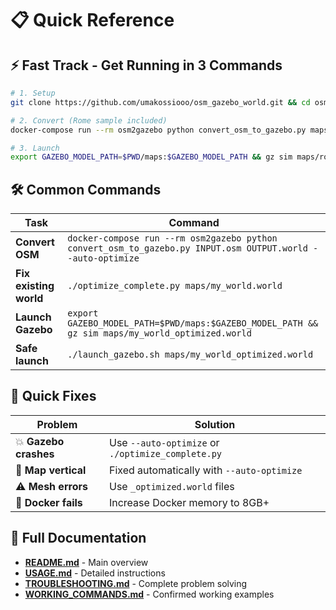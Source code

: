 # 📋 Quick Reference

## ⚡ Fast Track - Get Running in 3 Commands

```bash
# 1. Setup
git clone https://github.com/umakossiooo/osm_gazebo_world.git && cd osm_gazebo_world && docker-compose build

# 2. Convert (Rome sample included)
docker-compose run --rm osm2gazebo python convert_osm_to_gazebo.py maps/map.osm maps/rome.world --auto-optimize

# 3. Launch
export GAZEBO_MODEL_PATH=$PWD/maps:$GAZEBO_MODEL_PATH && gz sim maps/rome_optimized.world
```

## 🛠️ Common Commands

| Task | Command |
|------|---------|
| **Convert OSM** | `docker-compose run --rm osm2gazebo python convert_osm_to_gazebo.py INPUT.osm OUTPUT.world --auto-optimize` |
| **Fix existing world** | `./optimize_complete.py maps/my_world.world` |
| **Launch Gazebo** | `export GAZEBO_MODEL_PATH=$PWD/maps:$GAZEBO_MODEL_PATH && gz sim maps/my_world_optimized.world` |
| **Safe launch** | `./launch_gazebo.sh maps/my_world_optimized.world` |

## 🐛 Quick Fixes

| Problem | Solution |
|---------|----------|
| 💥 **Gazebo crashes** | Use `--auto-optimize` or `./optimize_complete.py` |
| 🔄 **Map vertical** | Fixed automatically with `--auto-optimize` |
| ⚠️ **Mesh errors** | Use `_optimized.world` files |
| 🐳 **Docker fails** | Increase Docker memory to 8GB+ |

## 📖 Full Documentation

- **[README.md](README.md)** - Main overview
- **[USAGE.md](USAGE.md)** - Detailed instructions  
- **[TROUBLESHOOTING.md](TROUBLESHOOTING.md)** - Complete problem solving
- **[WORKING_COMMANDS.md](WORKING_COMMANDS.md)** - Confirmed working examples
